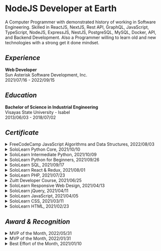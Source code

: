# NodeJS Developer at Earth
A Computer Programmer with demonstrated history of working in Software Engineering. Skilled in ReactJS, NextJS, Rest API, GraphQL, JavaScript, TypeScript, NodeJS, ExpressJS, NestJS, PostgreSQL, MySQL, Docker, API, and Backend Development. Also a Programmer willing to learn old and new technologies with a strong get it done mindset.

## _Experience_
**Web Developer** <br />
Sun Asterisk Software Development, Inc. <br /> 
2021/07/16 - 2022/09/15

## _Education_
**Bachelor of Science in Industrial Engineering** <br />
Visayas State University - Isabel <br />
2013/06/03 - 2018/07/02 

## _Certificate_
<details>
<summary>FreeCodeCamp JavaScript Algorithms and Data Structures, 2022/08/03</summary>
https://www.freecodecamp.org/certification/kentlouisetonino/javascript-algorithms-and-data-structures
</details>

<details>
<summary>SoloLearn Python Core, 2021/10/10</summary>
https://www.sololearn.com/certificates/CT-UOJ7MU3L
</details>

<details>
<summary>SoloLearn Intermediate Python, 2021/10/09</summary>
https://www.sololearn.com/certificates/CT-LINAPDZ2
</details>

<details>
<summary>SoloLearn Python for Beginners, 2021/09/26</summary>
https://www.sololearn.com/certificates/CT-THPHVBQX
</details>

<details>
<summary>SoloLearn SQL, 2021/09/17</summary>
https://www.sololearn.com/certificates/CT-OYPTHJVE
</details>

<details>
<summary>SoloLearn React & Redux, 2021/08/01</summary>
https://www.sololearn.com/certificates/CT-BDZB6GLV
</details>

<details>
<summary>SoloLearn PHP, 2021/07/23</summary>
https://www.sololearn.com/certificates/CT-K6KUNZPR
</details>

<details>
<summary>Zuitt Developer Course, 2021/06/25</summary>
https://share.zertify.zuitt.co/certificate/f34711fa-603a-437f-8869-77067de5f7fd/
</details>

<details>
<summary>SoloLearn Responsive Web Design, 2021/04/13</summary>
https://www.sololearn.com/certificates/CT-7IGP6UKW
</details>

<details>
<summary>SoloLearn jQuery, 2021/04/11</summary>
https://www.sololearn.com/certificates/CT-DUI5SMHW
</details>

<details>
<summary>SoloLearn JavaScript, 2021/04/05</summary>
https://www.sololearn.com/certificates/CT-TGX5B996
</details>

<details>
<summary>SoloLearn CSS, 2021/03/11</summary>
https://www.sololearn.com/certificates/CT-OZUWDTZB
</details>

<details>
<summary>SoloLearn HTML, 2021/02/23</summary>
https://www.sololearn.com/certificates/CT-MKBL8ITD
</details>

## _Award & Recognition_
<details>
<summary>MVP of the Month, 2022/05/31</summary>
https://drive.google.com/file/d/1WyKKVrJi48XCmbakvXTDLkKrbKq5DCbt/view?usp=sharing
</details>

<details>
<summary>MVP of the Month, 2022/01/31</summary>
https://drive.google.com/file/d/1_h991-mq964JwTuy9AIjDhuaC_mLOtd8/view?usp=sharing
</details>

<details>
<summary>Best Effort of the Month, 2021/01/10</summary>
https://drive.google.com/file/d/1eAUAjS90T_2Z-OLYWnuSWSEhSf9Zxxpd/view?usp=sharing
</details>
